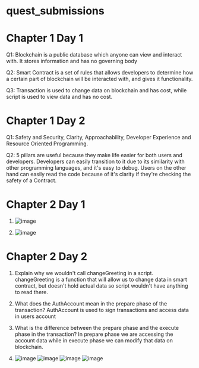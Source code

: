 # quest_submissions

# Chapter 1 Day 1

Q1: Blockchain is a public database which anyone can view and interact with. It stores information and has no governing body

Q2: Smart Contract is a set of rules that allows developers to determine how a certain part of blockchain will be interacted with, and gives it functionality.

Q3: Transaction is used to change data on blockchain and has cost, while script is used to view data and has no cost.


# Chapter 1 Day 2

Q1: Safety and Security, Clarity, Approachability, Developer Experience and Resource Oriented Programming.

Q2: 5 pillars are useful because they make life easier for both users and developers. Developers can easily transition to it due to its similarity with other programming languages, and it's easy to debug. Users on the other hand can easily read the code because of it's clarity if they're checking the safety of a Contract.

# Chapter 2 Day 1
1. ![image](https://user-images.githubusercontent.com/109040793/179962383-96b2fb78-64c4-4883-8f65-c293786f0c91.png)

2. ![image](https://user-images.githubusercontent.com/109040793/179962760-861bc830-0c15-4b36-af15-8a45d05e8bbe.png)

# Chapter 2 Day 2
1. Explain why we wouldn't call changeGreeting in a script.
  changeGreeting is a function that will allow us to change data in smart contract, but doesn't hold actual data so script wouldn't have anything to read there.

2. What does the AuthAccount mean in the prepare phase of the transaction?
  AuthAccount is used to sign transactions and access data in users account
  
3. What is the difference between the prepare phase and the execute phase in the transaction?
  In prepare phase we are accessing the account data while in execute phase we can modify that data on blockchain.
  
4. ![image](https://user-images.githubusercontent.com/109040793/179969412-e0f341ae-d5d7-49a0-bd20-09a7ba34c0c3.png)
![image](https://user-images.githubusercontent.com/109040793/179969586-676870d3-7e5d-4968-8275-8cc8f6933400.png)
![image](https://user-images.githubusercontent.com/109040793/179970195-2486e564-bece-485d-be17-5c6661f7af49.png)
![image](https://user-images.githubusercontent.com/109040793/179970247-79d609ac-f5b6-4ba4-b8ae-a9aa8646fb1e.png)
